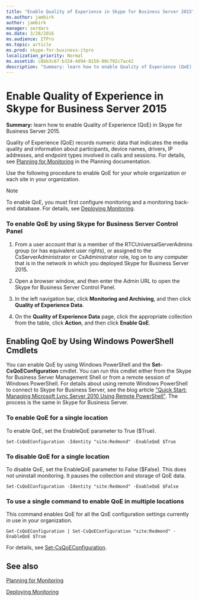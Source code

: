 ```yaml
---
title: "Enable Quality of Experience in Skype for Business Server 2015"
ms.author: jambirk
author: jambirk
manager: serdars
ms.date: 3/28/2016
ms.audience: ITPro
ms.topic: article
ms.prod: skype-for-business-itpro
localization_priority: Normal
ms.assetid: c8bb3c67-b324-4d94-8158-00c792c7ac42
description: "Summary: learn how to enable Quality of Experience (QoE) in Skype for Business Server 2015."
---
```


# Enable Quality of Experience in Skype for Business Server 2015
 
**Summary:** learn how to enable Quality of Experience (QoE) in Skype for Business Server 2015.
  
Quality of Experience (QoE) records numeric data that indicates the media quality and information about participants, device names, drivers, IP addresses, and endpoint types involved in calls and sessions. For details, see [Planning for Monitoring](http://technet.microsoft.com/library/26cead5a-183c-42f1-a4b0-0e8d61c6159d.aspx) in the Planning documentation.
  
Use the following procedure to enable QoE for your whole organization or each site in your organization.
  
> [!NOTE]
> To enable QoE, you must first configure monitoring and a monitoring back-end database. For details, see [Deploying Monitoring](http://technet.microsoft.com/library/117f4a3e-0670-4388-a553-b9854921145f.aspx). 
  
### To enable QoE by using Skype for Business Server Control Panel

1.  From a user account that is a member of the RTCUniversalServerAdmins group (or has equivalent user rights), or assigned to the CsServerAdministrator or CsAdministrator role, log on to any computer that is in the network in which you deployed Skype for Business Server 2015.
    
2. Open a browser window, and then enter the Admin URL to open the Skype for Business Server Control Panel.  
    
3. In the left navigation bar, click **Monitoring and Archiving**, and then click **Quality of Experience Data**. 
    
4. On the **Quality of Experience Data** page, click the appropriate collection from the table, click **Action**, and then click **Enable QoE**.
    
## Enabling QoE by Using Windows PowerShell Cmdlets

You can enable QoE by using Windows PowerShell and the **Set-CsQoEConfiguration** cmdlet. You can run this cmdlet either from the Skype for Business Server Management Shell or from a remote session of Windows PowerShell. For details about using remote Windows PowerShell to connect to Skype for Business Server, see the blog article ["Quick Start: Managing Microsoft Lync Server 2010 Using Remote PowerShell"](https://go.microsoft.com/fwlink/p/?linkId=255876). The process is the same in Skype for Business Server.
  
### To enable QoE for a single location

 To enable QoE, set the EnableQoE parameter to True ($True).
    
  ```
  Set-CsQoEConfiguration -Identity "site:Redmond" -EnableQoE $True
  ```

### To disable QoE for a single location

 To disable QoE, set the EnableQoE parameter to False ($False). This does not uninstall monitoring. It pauses the collection and storage of QoE data.
    
  ```
  Set-CsQoEConfiguration -Identity "site:Redmond" -EnableQoE $False
  ```

### To use a single command to enable QoE in multiple locations

 This command enables QoE for all the QoE configuration settings currently in use in your organization.
    
  ```
  Get-CsQoEConfiguration | Set-CsQoEConfiguration "site:Redmond" -EnableQoE $True
  ```

For details, see [Set-CsQoEConfiguration](https://docs.microsoft.com/powershell/module/skype/set-csqoeconfiguration?view=skype-ps).
  
## See also

[Planning for Monitoring](http://technet.microsoft.com/library/26cead5a-183c-42f1-a4b0-0e8d61c6159d.aspx)
  
[Deploying Monitoring](http://technet.microsoft.com/library/117f4a3e-0670-4388-a553-b9854921145f.aspx)


